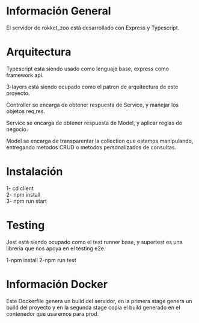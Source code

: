 # Información General
El servidor de rokket_zoo está desarrollado con Express y Typescript.

# Arquitectura
Typescript esta siendo usado como lenguaje base, express como framework api. <br>

3-layers está siendo ocupado como el patron de arquitectura de este proyecto. <br>

Controller se encarga de obtener respuesta de Service, y manejar los objetos req,res. <br>

Service se encarga de obtener respuesta de Model, y aplicar reglas de negocio. <br>

Model se encarga de transparentar la collection que estamos manipulando, entregando metodos CRUD o metodos personalizados de consultas.
# Instalación
1- cd client <br>
2- npm install <br>
3- npm run start

# Testing
Jest está siendo ocupado como el test runner base, y supertest es una libreria que nos apoya en el testing e2e.

1-npm install
2-npm run test

# Información Docker
Este Dockerfile genera un build del servidor, en la primera stage genera un build del proyecto y en la segunda stage copia el build generado en el contenedor que usaremos para prod. <br>

